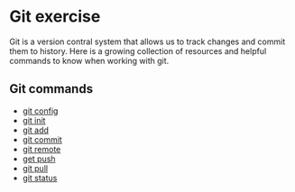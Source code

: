 # Git exercise 
Git is a version contral system that allows us to track changes and commit them to history. 
Here is a growing collection of resources and helpful commands to know when working with git.
## Git commands
- [git config](./Commands/Config.md)
- [git init](./commands/Init.md)
- [git add](./Commands/Add.md)
- [git commit](./Commands/Commit.md)
- [git remote](./Commands/Remote.md)
- [get push](./commands/PUSH.md)
- [git pull](./commands/pull.md)
- [git status](./Commands/Status.md)